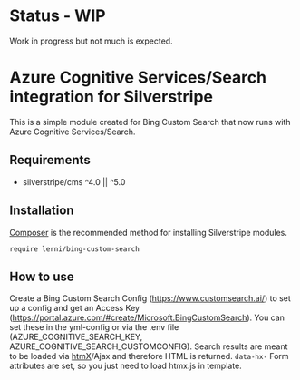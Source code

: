 # Status - WIP

Work in progress but not much is expected.

# Azure Cognitive Services/Search integration for Silverstripe

This is a simple module created for Bing Custom Search that now runs with Azure Cognitive Services/Search.

## Requirements
- silverstripe/cms ^4.0 || ^5.0

## Installation
[Composer](https://getcomposer.org/) is the recommended method for installing Silverstripe modules.

```
require lerni/bing-custom-search
```

## How to use
Create a Bing Custom Search Config (https://www.customsearch.ai/) to set up a config and get an Access Key (https://portal.azure.com/#create/Microsoft.BingCustomSearch). You can set these in the yml-config or via the .env file (AZURE_COGNITIVE_SEARCH_KEY, AZURE_COGNITIVE_SEARCH_CUSTOMCONFIG). Search results are meant to be loaded via [htmX](https://htmx.org/)/Ajax and therefore HTML is returned. `data-hx-` Form attributes are set, so you just need to load htmx.js in template.
